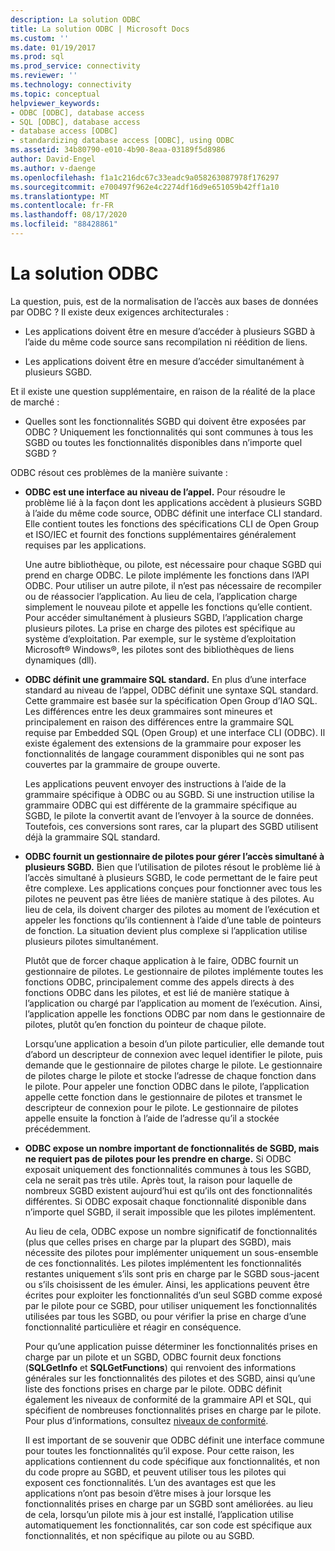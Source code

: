 ```yaml
---
description: La solution ODBC
title: La solution ODBC | Microsoft Docs
ms.custom: ''
ms.date: 01/19/2017
ms.prod: sql
ms.prod_service: connectivity
ms.reviewer: ''
ms.technology: connectivity
ms.topic: conceptual
helpviewer_keywords:
- ODBC [ODBC], database access
- SQL [ODBC], database access
- database access [ODBC]
- standardizing database access [ODBC], using ODBC
ms.assetid: 34b80790-e010-4b90-8eaa-03189f5d8986
author: David-Engel
ms.author: v-daenge
ms.openlocfilehash: f1a1c216dc67c33eadc9a058263087978f176297
ms.sourcegitcommit: e700497f962e4c2274df16d9e651059b42ff1a10
ms.translationtype: MT
ms.contentlocale: fr-FR
ms.lasthandoff: 08/17/2020
ms.locfileid: "88428861"
---
```

# <a name="the-odbc-solution"></a>La solution ODBC
La question, puis, est de la normalisation de l’accès aux bases de données par ODBC ? Il existe deux exigences architecturales :  
  
-   Les applications doivent être en mesure d’accéder à plusieurs SGBD à l’aide du même code source sans recompilation ni réédition de liens.  
  
-   Les applications doivent être en mesure d’accéder simultanément à plusieurs SGBD.  
  
 Et il existe une question supplémentaire, en raison de la réalité de la place de marché :  
  
-   Quelles sont les fonctionnalités SGBD qui doivent être exposées par ODBC ? Uniquement les fonctionnalités qui sont communes à tous les SGBD ou toutes les fonctionnalités disponibles dans n’importe quel SGBD ?  
  
 ODBC résout ces problèmes de la manière suivante :  
  
-   **ODBC est une interface au niveau de l’appel.** Pour résoudre le problème lié à la façon dont les applications accèdent à plusieurs SGBD à l’aide du même code source, ODBC définit une interface CLI standard. Elle contient toutes les fonctions des spécifications CLI de Open Group et ISO/IEC et fournit des fonctions supplémentaires généralement requises par les applications.  
  
     Une autre bibliothèque, ou pilote, est nécessaire pour chaque SGBD qui prend en charge ODBC. Le pilote implémente les fonctions dans l’API ODBC. Pour utiliser un autre pilote, il n’est pas nécessaire de recompiler ou de réassocier l’application. Au lieu de cela, l’application charge simplement le nouveau pilote et appelle les fonctions qu’elle contient. Pour accéder simultanément à plusieurs SGBD, l’application charge plusieurs pilotes. La prise en charge des pilotes est spécifique au système d’exploitation. Par exemple, sur le système d’exploitation Microsoft® Windows®, les pilotes sont des bibliothèques de liens dynamiques (dll).  
  
-   **ODBC définit une grammaire SQL standard.** En plus d’une interface standard au niveau de l’appel, ODBC définit une syntaxe SQL standard. Cette grammaire est basée sur la spécification Open Group d’IAO SQL. Les différences entre les deux grammaires sont mineures et principalement en raison des différences entre la grammaire SQL requise par Embedded SQL (Open Group) et une interface CLI (ODBC). Il existe également des extensions de la grammaire pour exposer les fonctionnalités de langage couramment disponibles qui ne sont pas couvertes par la grammaire de groupe ouverte.  
  
     Les applications peuvent envoyer des instructions à l’aide de la grammaire spécifique à ODBC ou au SGBD. Si une instruction utilise la grammaire ODBC qui est différente de la grammaire spécifique au SGBD, le pilote la convertit avant de l’envoyer à la source de données. Toutefois, ces conversions sont rares, car la plupart des SGBD utilisent déjà la grammaire SQL standard.  
  
-   **ODBC fournit un gestionnaire de pilotes pour gérer l’accès simultané à plusieurs SGBD.** Bien que l’utilisation de pilotes résout le problème lié à l’accès simultané à plusieurs SGBD, le code permettant de le faire peut être complexe. Les applications conçues pour fonctionner avec tous les pilotes ne peuvent pas être liées de manière statique à des pilotes. Au lieu de cela, ils doivent charger des pilotes au moment de l’exécution et appeler les fonctions qu’ils contiennent à l’aide d’une table de pointeurs de fonction. La situation devient plus complexe si l’application utilise plusieurs pilotes simultanément.  
  
     Plutôt que de forcer chaque application à le faire, ODBC fournit un gestionnaire de pilotes. Le gestionnaire de pilotes implémente toutes les fonctions ODBC, principalement comme des appels directs à des fonctions ODBC dans les pilotes, et est lié de manière statique à l’application ou chargé par l’application au moment de l’exécution. Ainsi, l’application appelle les fonctions ODBC par nom dans le gestionnaire de pilotes, plutôt qu’en fonction du pointeur de chaque pilote.  
  
     Lorsqu’une application a besoin d’un pilote particulier, elle demande tout d’abord un descripteur de connexion avec lequel identifier le pilote, puis demande que le gestionnaire de pilotes charge le pilote. Le gestionnaire de pilotes charge le pilote et stocke l’adresse de chaque fonction dans le pilote. Pour appeler une fonction ODBC dans le pilote, l’application appelle cette fonction dans le gestionnaire de pilotes et transmet le descripteur de connexion pour le pilote. Le gestionnaire de pilotes appelle ensuite la fonction à l’aide de l’adresse qu’il a stockée précédemment.  
  
-   **ODBC expose un nombre important de fonctionnalités de SGBD, mais ne requiert pas de pilotes pour les prendre en charge.** Si ODBC exposait uniquement des fonctionnalités communes à tous les SGBD, cela ne serait pas très utile. Après tout, la raison pour laquelle de nombreux SGBD existent aujourd’hui est qu’ils ont des fonctionnalités différentes. Si ODBC exposait chaque fonctionnalité disponible dans n’importe quel SGBD, il serait impossible que les pilotes implémentent.  
  
     Au lieu de cela, ODBC expose un nombre significatif de fonctionnalités (plus que celles prises en charge par la plupart des SGBD), mais nécessite des pilotes pour implémenter uniquement un sous-ensemble de ces fonctionnalités. Les pilotes implémentent les fonctionnalités restantes uniquement s’ils sont pris en charge par le SGBD sous-jacent ou s’ils choisissent de les émuler. Ainsi, les applications peuvent être écrites pour exploiter les fonctionnalités d’un seul SGBD comme exposé par le pilote pour ce SGBD, pour utiliser uniquement les fonctionnalités utilisées par tous les SGBD, ou pour vérifier la prise en charge d’une fonctionnalité particulière et réagir en conséquence.  
  
     Pour qu’une application puisse déterminer les fonctionnalités prises en charge par un pilote et un SGBD, ODBC fournit deux fonctions (**SQLGetInfo** et **SQLGetFunctions**) qui renvoient des informations générales sur les fonctionnalités des pilotes et des SGBD, ainsi qu’une liste des fonctions prises en charge par le pilote. ODBC définit également les niveaux de conformité de la grammaire API et SQL, qui spécifient de nombreuses fonctionnalités prises en charge par le pilote. Pour plus d’informations, consultez [niveaux de conformité](../../odbc/reference/develop-app/conformance-levels.md).  
  
     Il est important de se souvenir que ODBC définit une interface commune pour toutes les fonctionnalités qu’il expose. Pour cette raison, les applications contiennent du code spécifique aux fonctionnalités, et non du code propre au SGBD, et peuvent utiliser tous les pilotes qui exposent ces fonctionnalités. L’un des avantages est que les applications n’ont pas besoin d’être mises à jour lorsque les fonctionnalités prises en charge par un SGBD sont améliorées. au lieu de cela, lorsqu’un pilote mis à jour est installé, l’application utilise automatiquement les fonctionnalités, car son code est spécifique aux fonctionnalités, et non spécifique au pilote ou au SGBD.
